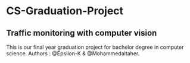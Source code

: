 # CS-Graduation-Project
 
 ## Traffic monitoring with computer vision
This is our final year graduation project for bachelor degree in computer science. 
Authors : @Epsilon-K & @Mohammedaltaher.
